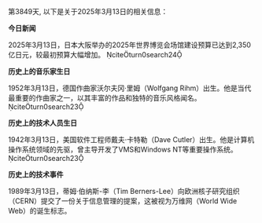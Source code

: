 第3849天, 以下是关于2025年3月13日的相关信息：

**今日新闻**

2025年3月13日，日本大阪举办的2025年世界博览会场馆建设预算已达到2,350亿日元，较最初预算大幅增加。 citeturn0search24

**历史上的音乐家生日**

1952年3月13日，德国作曲家沃尔夫冈·里姆（Wolfgang Rihm）出生。他是当代最重要的作曲家之一，以其丰富的作品和独特的音乐风格闻名。 citeturn0search23

**历史上的技术人员生日**

1942年3月13日，美国软件工程师戴夫·卡特勒（Dave Cutler）出生。他是计算机操作系统领域的先驱，曾主导开发了VMS和Windows NT等重要操作系统。 citeturn0search23

**历史上的技术事件**

1989年3月13日，蒂姆·伯纳斯-李（Tim Berners-Lee）向欧洲核子研究组织（CERN）提交了一份关于信息管理的提案，这被视为万维网（World Wide Web）的诞生标志。
